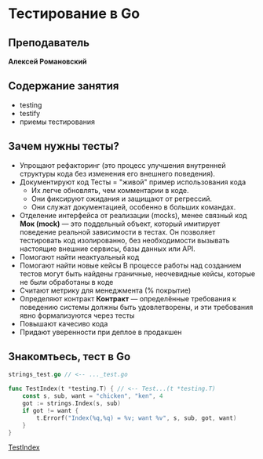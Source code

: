 # Тестирование в Go

## Преподаватель  
**Алексей Романовский**  

## Содержание занятия

- testing
- testify
- приемы тестирования

## Зачем нужны тесты?

- Упрощают рефакторинг (это процесс улучшения внутренней структуры кода без изменения его внешнего поведения).
- Документируют код
    Тесты = "живой" пример использования кода  
    - Их легче обновлять, чем комментарии в коде.
    - Они фиксируют ожидания и защищают от регрессий.
    - Они служат документацией, особенно в больших командах.
- Отделение интерфейса от реализации (mocks), менее связный код
    **Мок (mock)** — это поддельный объект, который имитирует поведение реальной зависимости в тестах. Он позволяет тестировать код изолированно, без необходимости вызывать настоящие внешние сервисы, базы данных или API.
- Помогают найти неактуальный код
- Помогают найти новые кейсы
    В процессе работы над созданием тестов могут быть найдены граничные, неочевидные кейсы, которые не были обработаны в коде
- Считают метрику для менеджмента (% покрытие)
- Определяют контракт
    **Контракт** — определённые требования к поведению системы должны быть удовлетворены, и эти требования явно формализуются через тесты
- Повышают качесиво кода
- Придают уверенности при деплое в продакшен

## Знакомтьесь, тест в Go


```go
strings_test.go // <-- ..._test.go
```



```go
func TestIndex(t *testing.T) { // <-- Test...(t *testing.T)
    const s, sub, want = "chicken", "ken", 4
    got := strings.Index(s, sub)
    if got != want {
        t.Errorf("Index(%q,%q) = %v; want %v", s, sub, got, want)
    }
}
```

[TestIndex](https://goplay.tools/snippet/yybc8Np1JjK)


```go

```

```go

```

```go

```





```go

```